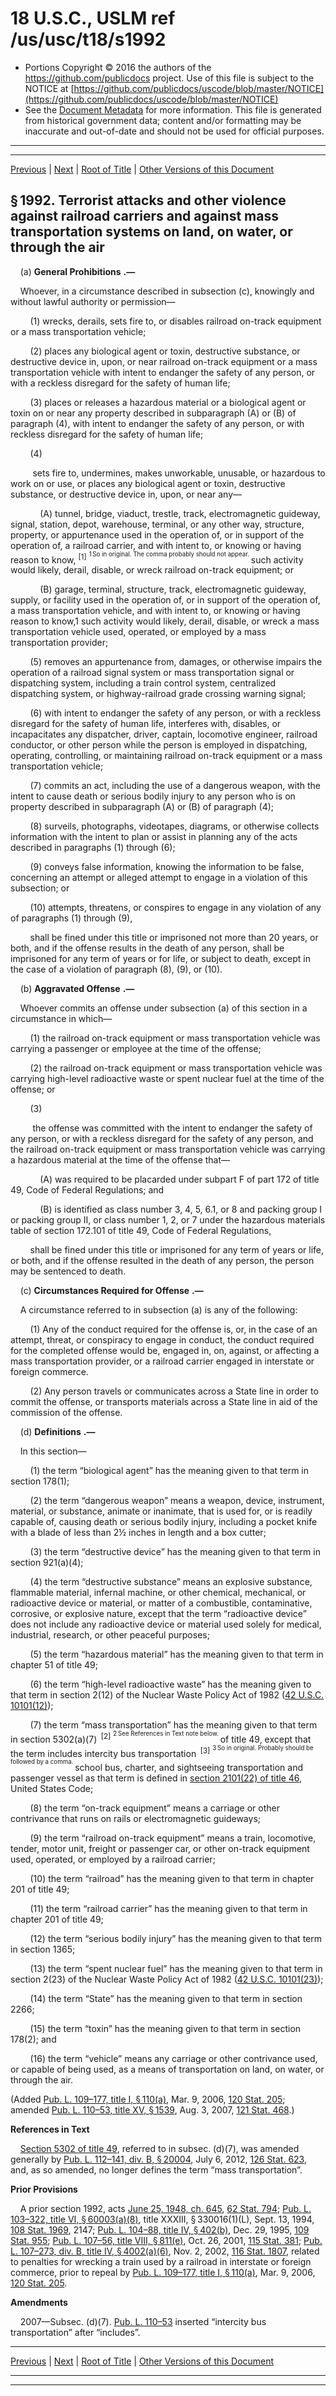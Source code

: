 ---
---

# 18 U.S.C., USLM ref /us/usc/t18/s1992

* Portions Copyright © 2016 the authors of the https://github.com/publicdocs project.
  Use of this file is subject to the NOTICE at [https://github.com/publicdocs/uscode/blob/master/NOTICE](https://github.com/publicdocs/uscode/blob/master/NOTICE)
* See the [Document Metadata](././../../../../..//README.md) for more information.
  This file is generated from historical government data; content and/or formatting may be inaccurate and out-of-date and should not be used for official purposes.

----------
----------

[Previous](./../../../../..//us/usc/t18/ptI/ch97/m__us_usc_t18_s1991.md) | [Next](./../../../../..//us/usc/t18/ptI/ch97/m__us_usc_t18_s1993.md) | [Root of Title](./../../../../../) | [Other Versions of this Document](https://publicdocs.github.io/go/links?ns=uslm&ref=%2Fus%2Fusc%2Ft18%2Fs1992)

## § 1992. Terrorist attacks and other violence against railroad carriers and against mass transportation systems on land, on water, or through the air

    (a)  __General Prohibitions__  __.—__ 

    Whoever, in a circumstance described in subsection (c), knowingly and without lawful authority or permission—

        (1) wrecks, derails, sets fire to, or disables railroad on-track equipment or a mass transportation vehicle;

        (2) places any biological agent or toxin, destructive substance, or destructive device in, upon, or near railroad on-track equipment or a mass transportation vehicle with intent to endanger the safety of any person, or with a reckless disregard for the safety of human life;

        (3) places or releases a hazardous material or a biological agent or toxin on or near any property described in subparagraph (A) or (B) of paragraph (4), with intent to endanger the safety of any person, or with reckless disregard for the safety of human life;

        (4)

         sets fire to, undermines, makes unworkable, unusable, or hazardous to work on or use, or places any biological agent or toxin, destructive substance, or destructive device in, upon, or near any—

            (A) tunnel, bridge, viaduct, trestle, track, electromagnetic guideway, signal, station, depot, warehouse, terminal, or any other way, structure, property, or appurtenance used in the operation of, or in support of the operation of, a railroad carrier, and with intent to, or knowing or having reason to know, <sup>\[1\]</sup>  <sup><sup> 1 So in original. The comma probably should not appear. </sup></sup>  such activity would likely, derail, disable, or wreck railroad on-track equipment; or

            (B) garage, terminal, structure, track, electromagnetic guideway, supply, or facility used in the operation of, or in support of the operation of, a mass transportation vehicle, and with intent to, or knowing or having reason to know,1 such activity would likely, derail, disable, or wreck a mass transportation vehicle used, operated, or employed by a mass transportation provider;

        (5) removes an appurtenance from, damages, or otherwise impairs the operation of a railroad signal system or mass transportation signal or dispatching system, including a train control system, centralized dispatching system, or highway-railroad grade crossing warning signal;

        (6) with intent to endanger the safety of any person, or with a reckless disregard for the safety of human life, interferes with, disables, or incapacitates any dispatcher, driver, captain, locomotive engineer, railroad conductor, or other person while the person is employed in dispatching, operating, controlling, or maintaining railroad on-track equipment or a mass transportation vehicle;

        (7) commits an act, including the use of a dangerous weapon, with the intent to cause death or serious bodily injury to any person who is on property described in subparagraph (A) or (B) of paragraph (4);

        (8) surveils, photographs, videotapes, diagrams, or otherwise collects information with the intent to plan or assist in planning any of the acts described in paragraphs (1) through (6);

        (9) conveys false information, knowing the information to be false, concerning an attempt or alleged attempt to engage in a violation of this subsection; or

        (10) attempts, threatens, or conspires to engage in any violation of any of paragraphs (1) through (9),

        shall be fined under this title or imprisoned not more than 20 years, or both, and if the offense results in the death of any person, shall be imprisoned for any term of years or for life, or subject to death, except in the case of a violation of paragraph (8), (9), or (10).

    (b)  __Aggravated Offense__  __.—__ 

    Whoever commits an offense under subsection (a) of this section in a circumstance in which—

        (1) the railroad on-track equipment or mass transportation vehicle was carrying a passenger or employee at the time of the offense;

        (2) the railroad on-track equipment or mass transportation vehicle was carrying high-level radioactive waste or spent nuclear fuel at the time of the offense; or

        (3)

         the offense was committed with the intent to endanger the safety of any person, or with a reckless disregard for the safety of any person, and the railroad on-track equipment or mass transportation vehicle was carrying a hazardous material at the time of the offense that—

            (A) was required to be placarded under subpart F of part 172 of title 49, Code of Federal Regulations; and

            (B) is identified as class number 3, 4, 5, 6.1, or 8 and packing group I or packing group II, or class number 1, 2, or 7 under the hazardous materials table of section 172.101 of title 49, Code of Federal Regulations,

        shall be fined under this title or imprisoned for any term of years or life, or both, and if the offense resulted in the death of any person, the person may be sentenced to death.

    (c)  __Circumstances Required for Offense__  __.—__ 

    A circumstance referred to in subsection (a) is any of the following:

        (1) Any of the conduct required for the offense is, or, in the case of an attempt, threat, or conspiracy to engage in conduct, the conduct required for the completed offense would be, engaged in, on, against, or affecting a mass transportation provider, or a railroad carrier engaged in interstate or foreign commerce.

        (2) Any person travels or communicates across a State line in order to commit the offense, or transports materials across a State line in aid of the commission of the offense.

    (d)  __Definitions__  __.—__ 

    In this section—

        (1) the term “biological agent” has the meaning given to that term in section 178(1);

        (2) the term “dangerous weapon” means a weapon, device, instrument, material, or substance, animate or inanimate, that is used for, or is readily capable of, causing death or serious bodily injury, including a pocket knife with a blade of less than 2½ inches in length and a box cutter;

        (3) the term “destructive device” has the meaning given to that term in section 921(a)(4);

        (4) the term “destructive substance” means an explosive substance, flammable material, infernal machine, or other chemical, mechanical, or radioactive device or material, or matter of a combustible, contaminative, corrosive, or explosive nature, except that the term “radioactive device” does not include any radioactive device or material used solely for medical, industrial, research, or other peaceful purposes;

        (5) the term “hazardous material” has the meaning given to that term in chapter 51 of title 49;

        (6) the term “high-level radioactive waste” has the meaning given to that term in section 2(12) of the Nuclear Waste Policy Act of 1982 ([42 U.S.C. 10101(12)][/us/usc/t42/s10101/12]);

        (7) the term “mass transportation” has the meaning given to that term in section 5302(a)(7)  <sup>\[2\]</sup>  <sup><sup> 2 See References in Text note below. </sup></sup>  of title 49, except that the term includes intercity bus transportation  <sup>\[3\]</sup>  <sup><sup> 3 So in original. Probably should be followed by a comma. </sup></sup>  school bus, charter, and sightseeing transportation and passenger vessel as that term is defined in [section 2101(22) of title 46][/us/usc/t46/s2101/22], United States Code;

        (8) the term “on-track equipment” means a carriage or other contrivance that runs on rails or electromagnetic guideways;

        (9) the term “railroad on-track equipment” means a train, locomotive, tender, motor unit, freight or passenger car, or other on-track equipment used, operated, or employed by a railroad carrier;

        (10) the term “railroad” has the meaning given to that term in chapter 201 of title 49;

        (11) the term “railroad carrier” has the meaning given to that term in chapter 201 of title 49;

        (12) the term “serious bodily injury” has the meaning given to that term in section 1365;

        (13) the term “spent nuclear fuel” has the meaning given to that term in section 2(23) of the Nuclear Waste Policy Act of 1982 ([42 U.S.C. 10101(23)][/us/usc/t42/s10101/23]);

        (14) the term “State” has the meaning given to that term in section 2266;

        (15) the term “toxin” has the meaning given to that term in section 178(2); and

        (16) the term “vehicle” means any carriage or other contrivance used, or capable of being used, as a means of transportation on land, on water, or through the air.

(Added [Pub. L. 109–177, title I, § 110(a)][/us/pl/109/177/s110/a], Mar. 9, 2006, [120 Stat. 205][/us/stat/120/205]; amended [Pub. L. 110–53, title XV, § 1539][/us/pl/110/53/s1539], Aug. 3, 2007, [121 Stat. 468][/us/stat/121/468].)

 __References in Text__ 

    [Section 5302 of title 49][/us/usc/t49/s5302], referred to in subsec. (d)(7), was amended generally by [Pub. L. 112–141, div. B, § 20004][/us/pl/112/141/s20004], July 6, 2012, [126 Stat. 623][/us/stat/126/623], and, as so amended, no longer defines the term “mass transportation”.

 __Prior Provisions__ 

    A prior section 1992, acts [June 25, 1948, ch. 645][/us/act/1948-06-25/ch645], [62 Stat. 794][/us/stat/62/794]; [Pub. L. 103–322, title VI, § 60003(a)(8)][/us/pl/103/322/s60003/a/8], title XXXIII, § 330016(1)(L), Sept. 13, 1994, [108 Stat. 1969][/us/stat/108/1969], 2147; [Pub. L. 104–88, title IV, § 402(b)][/us/pl/104/88/s402/b], Dec. 29, 1995, [109 Stat. 955][/us/stat/109/955]; [Pub. L. 107–56, title VIII, § 811(e)][/us/pl/107/56/s811/e], Oct. 26, 2001, [115 Stat. 381][/us/stat/115/381]; [Pub. L. 107–273, div. B, title IV, § 4002(a)(6)][/us/pl/107/273/s4002/a/6], Nov. 2, 2002, [116 Stat. 1807][/us/stat/116/1807], related to penalties for wrecking a train used by a railroad in interstate or foreign commerce, prior to repeal by [Pub. L. 109–177, title I, § 110(a)][/us/pl/109/177/s110/a], Mar. 9, 2006, [120 Stat. 205][/us/stat/120/205].

 __Amendments__ 

    2007—Subsec. (d)(7). [Pub. L. 110–53][/us/pl/110/53] inserted “intercity bus transportation” after “includes”.

----------

[Previous](./../../../../..//us/usc/t18/ptI/ch97/m__us_usc_t18_s1991.md) | [Next](./../../../../..//us/usc/t18/ptI/ch97/m__us_usc_t18_s1993.md) | [Root of Title](./../../../../../) | [Other Versions of this Document](https://publicdocs.github.io/go/links?ns=uslm&ref=%2Fus%2Fusc%2Ft18%2Fs1992)

----------
----------

[/us/usc/t42/s10101/12]: https://publicdocs.github.io/go/links?ns=uslm&ref=%2Fus%2Fusc%2Ft42%2Fs10101%2F12
[/us/usc/t46/s2101/22]: https://publicdocs.github.io/go/links?ns=uslm&ref=%2Fus%2Fusc%2Ft46%2Fs2101%2F22
[/us/usc/t42/s10101/23]: https://publicdocs.github.io/go/links?ns=uslm&ref=%2Fus%2Fusc%2Ft42%2Fs10101%2F23
[/us/pl/109/177/s110/a]: https://publicdocs.github.io/go/links?ns=uslm&ref=%2Fus%2Fpl%2F109%2F177%2Fs110%2Fa
[/us/stat/120/205]: https://publicdocs.github.io/go/links?ns=uslm&ref=%2Fus%2Fstat%2F120%2F205
[/us/pl/110/53/s1539]: https://publicdocs.github.io/go/links?ns=uslm&ref=%2Fus%2Fpl%2F110%2F53%2Fs1539
[/us/stat/121/468]: https://publicdocs.github.io/go/links?ns=uslm&ref=%2Fus%2Fstat%2F121%2F468
[/us/usc/t49/s5302]: https://publicdocs.github.io/go/links?ns=uslm&ref=%2Fus%2Fusc%2Ft49%2Fs5302
[/us/pl/112/141/s20004]: https://publicdocs.github.io/go/links?ns=uslm&ref=%2Fus%2Fpl%2F112%2F141%2Fs20004
[/us/stat/126/623]: https://publicdocs.github.io/go/links?ns=uslm&ref=%2Fus%2Fstat%2F126%2F623
[/us/act/1948-06-25/ch645]: https://publicdocs.github.io/go/links?ns=uslm&ref=%2Fus%2Fact%2F1948-06-25%2Fch645
[/us/stat/62/794]: https://publicdocs.github.io/go/links?ns=uslm&ref=%2Fus%2Fstat%2F62%2F794
[/us/pl/103/322/s60003/a/8]: https://publicdocs.github.io/go/links?ns=uslm&ref=%2Fus%2Fpl%2F103%2F322%2Fs60003%2Fa%2F8
[/us/stat/108/1969]: https://publicdocs.github.io/go/links?ns=uslm&ref=%2Fus%2Fstat%2F108%2F1969
[/us/pl/104/88/s402/b]: https://publicdocs.github.io/go/links?ns=uslm&ref=%2Fus%2Fpl%2F104%2F88%2Fs402%2Fb
[/us/stat/109/955]: https://publicdocs.github.io/go/links?ns=uslm&ref=%2Fus%2Fstat%2F109%2F955
[/us/pl/107/56/s811/e]: https://publicdocs.github.io/go/links?ns=uslm&ref=%2Fus%2Fpl%2F107%2F56%2Fs811%2Fe
[/us/stat/115/381]: https://publicdocs.github.io/go/links?ns=uslm&ref=%2Fus%2Fstat%2F115%2F381
[/us/pl/107/273/s4002/a/6]: https://publicdocs.github.io/go/links?ns=uslm&ref=%2Fus%2Fpl%2F107%2F273%2Fs4002%2Fa%2F6
[/us/stat/116/1807]: https://publicdocs.github.io/go/links?ns=uslm&ref=%2Fus%2Fstat%2F116%2F1807
[/us/pl/109/177/s110/a]: https://publicdocs.github.io/go/links?ns=uslm&ref=%2Fus%2Fpl%2F109%2F177%2Fs110%2Fa
[/us/stat/120/205]: https://publicdocs.github.io/go/links?ns=uslm&ref=%2Fus%2Fstat%2F120%2F205
[/us/pl/110/53]: https://publicdocs.github.io/go/links?ns=uslm&ref=%2Fus%2Fpl%2F110%2F53


